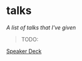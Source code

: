 # talks

*A list of talks that I've given*

> TODO:

[Speaker Deck](https://speakerdeck.com/jessesquires)
